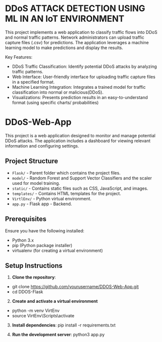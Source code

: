 # DDoS ATTACK DETECTION USING ML IN AN IoT ENVIRONMENT

This project implements a web application to classify traffic flows into DDoS and normal traffic patterns. Network administrators can upload traffic capture files (.csv) for predictions. The application leverages a machine learning model to make predictions and display the results.

Key Features:

- DDoS Traffic Classification: Identify potential DDoS attacks by analyzing traffic patterns.
- Web Interface: User-friendly interface for uploading traffic capture files in a specified format.
- Machine Learning Integration: Integrates a trained model for traffic classification into normal or malicious(DDoS).
- Visualizations: Presents prediction results in an easy-to-understand format (using specific charts/ probabilities)

# DDoS-Web-App

This project is a web application designed to monitor and manage potential DDoS attacks. The application includes a dashboard for viewing relevant information and configuring settings.

## Project Structure

- `Flask/` - Parent folder which contains the project files.
- `model/` - Random Forest and Support Vector Classifiers and the scaler used for model training.
- `static/` - Contains static files such as CSS, JavaScript, and images.
- `templates/` - Contains HTML templates for the project.
- `VirtlEnv/` - Python virtual environment.
- `app.py` - Flask app - Backend.

## Prerequisites

Ensure you have the following installed:

- Python 3.x
- pip (Python package installer)
- virtualenv (for creating a virtual environment)

## Setup Instructions

1. **Clone the repository**:

- git clone https://github.com/yourusername/DDOS-Web-App.git
- cd DDOS-Flask

2. **Create and activate a virtual environment**

- python -m venv VirtEnv
- source VirtEnv\Scripts\activate

3. **Install dependencies**:
   pip install -r requirements.txt

4. **Run the development server**:
   python3 app.py
